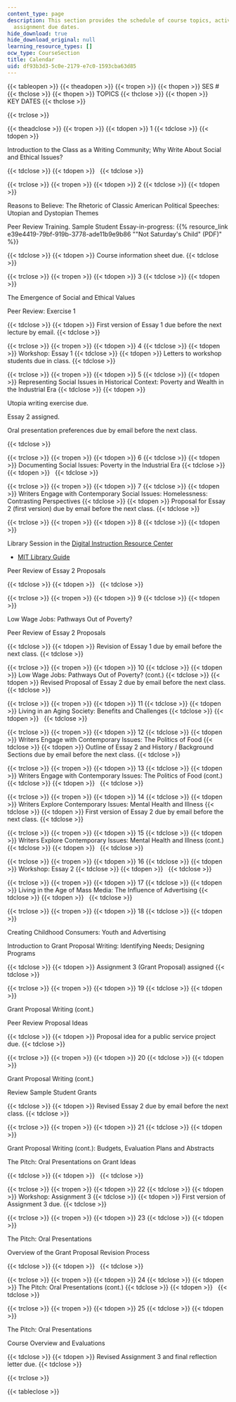 ```yaml
---
content_type: page
description: This section provides the schedule of course topics, activities, and
  assignment due dates.
hide_download: true
hide_download_original: null
learning_resource_types: []
ocw_type: CourseSection
title: Calendar
uid: df93b3d3-5c0e-2179-e7c0-1593cba63d85
---
```


{{< tableopen >}}
{{< theadopen >}}
{{< tropen >}}
{{< thopen >}}
SES #
{{< thclose >}}
{{< thopen >}}
TOPICS
{{< thclose >}}
{{< thopen >}}
KEY DATES
{{< thclose >}}

{{< trclose >}}

{{< theadclose >}}
{{< tropen >}}
{{< tdopen >}}
1
{{< tdclose >}}
{{< tdopen >}}


Introduction to the Class as a Writing Community; Why Write About Social and Ethical Issues?


{{< tdclose >}}
{{< tdopen >}}
 
{{< tdclose >}}

{{< trclose >}}
{{< tropen >}}
{{< tdopen >}}
2
{{< tdclose >}}
{{< tdopen >}}


Reasons to Believe: The Rhetoric of Classic American Political Speeches: Utopian and Dystopian Themes

Peer Review Training. Sample Student Essay-in-progress: {{% resource_link e39e4419-79bf-919b-3778-ade11b9e9b86 "\"Not Saturday's Child\" (PDF)" %}}


{{< tdclose >}}
{{< tdopen >}}
Course information sheet due.
{{< tdclose >}}

{{< trclose >}}
{{< tropen >}}
{{< tdopen >}}
3
{{< tdclose >}}
{{< tdopen >}}


The Emergence of Social and Ethical Values

Peer Review: Exercise 1


{{< tdclose >}}
{{< tdopen >}}
First version of Essay 1 due before the next lecture by email.
{{< tdclose >}}

{{< trclose >}}
{{< tropen >}}
{{< tdopen >}}
4
{{< tdclose >}}
{{< tdopen >}}
Workshop: Essay 1
{{< tdclose >}}
{{< tdopen >}}
Letters to workshop students due in class.
{{< tdclose >}}

{{< trclose >}}
{{< tropen >}}
{{< tdopen >}}
5
{{< tdclose >}}
{{< tdopen >}}
Representing Social Issues in Historical Context: Poverty and Wealth in the Industrial Era
{{< tdclose >}}
{{< tdopen >}}


Utopia writing exercise due.

Essay 2 assigned.

Oral presentation preferences due by email before the next class.


{{< tdclose >}}

{{< trclose >}}
{{< tropen >}}
{{< tdopen >}}
6
{{< tdclose >}}
{{< tdopen >}}
Documenting Social Issues: Poverty in the Industrial Era
{{< tdclose >}}
{{< tdopen >}}
 
{{< tdclose >}}

{{< trclose >}}
{{< tropen >}}
{{< tdopen >}}
7
{{< tdclose >}}
{{< tdopen >}}
Writers Engage with Contemporary Social Issues: Homelessness: Contrasting Perspectives
{{< tdclose >}}
{{< tdopen >}}
Proposal for Essay 2 (first version) due by email before the next class.
{{< tdclose >}}

{{< trclose >}}
{{< tropen >}}
{{< tdopen >}}
8
{{< tdclose >}}
{{< tdopen >}}


Library Session in the [Digital Instruction Resource Center](http://libraries.mit.edu/dirc/)

*   [MIT Library Guide](http://libguides.mit.edu/21w011)

Peer Review of Essay 2 Proposals


{{< tdclose >}}
{{< tdopen >}}
 
{{< tdclose >}}

{{< trclose >}}
{{< tropen >}}
{{< tdopen >}}
9
{{< tdclose >}}
{{< tdopen >}}


Low Wage Jobs: Pathways Out of Poverty?

Peer Review of Essay 2 Proposals


{{< tdclose >}}
{{< tdopen >}}
Revision of Essay 1 due by email before the next class.
{{< tdclose >}}

{{< trclose >}}
{{< tropen >}}
{{< tdopen >}}
10
{{< tdclose >}}
{{< tdopen >}}
Low Wage Jobs: Pathways Out of Poverty? (cont.)
{{< tdclose >}}
{{< tdopen >}}
Revised Proposal of Essay 2 due by email before the next class.
{{< tdclose >}}

{{< trclose >}}
{{< tropen >}}
{{< tdopen >}}
11
{{< tdclose >}}
{{< tdopen >}}
Living in an Aging Society: Benefits and Challenges
{{< tdclose >}}
{{< tdopen >}}
 
{{< tdclose >}}

{{< trclose >}}
{{< tropen >}}
{{< tdopen >}}
12
{{< tdclose >}}
{{< tdopen >}}
Writers Engage with Contemporary Issues: The Politics of Food
{{< tdclose >}}
{{< tdopen >}}
Outline of Essay 2 and History / Background Sections due by email before the next class.
{{< tdclose >}}

{{< trclose >}}
{{< tropen >}}
{{< tdopen >}}
13
{{< tdclose >}}
{{< tdopen >}}
Writers Engage with Contemporary Issues: The Politics of Food (cont.)
{{< tdclose >}}
{{< tdopen >}}
 
{{< tdclose >}}

{{< trclose >}}
{{< tropen >}}
{{< tdopen >}}
14
{{< tdclose >}}
{{< tdopen >}}
Writers Explore Contemporary Issues: Mental Health and Illness
{{< tdclose >}}
{{< tdopen >}}
First version of Essay 2 due by email before the next class.
{{< tdclose >}}

{{< trclose >}}
{{< tropen >}}
{{< tdopen >}}
15
{{< tdclose >}}
{{< tdopen >}}
Writers Explore Contemporary Issues: Mental Health and Illness (cont.)
{{< tdclose >}}
{{< tdopen >}}
 
{{< tdclose >}}

{{< trclose >}}
{{< tropen >}}
{{< tdopen >}}
16
{{< tdclose >}}
{{< tdopen >}}
Workshop: Essay 2
{{< tdclose >}}
{{< tdopen >}}
 
{{< tdclose >}}

{{< trclose >}}
{{< tropen >}}
{{< tdopen >}}
17
{{< tdclose >}}
{{< tdopen >}}
Living in the Age of Mass Media: The Influence of Advertising
{{< tdclose >}}
{{< tdopen >}}
 
{{< tdclose >}}

{{< trclose >}}
{{< tropen >}}
{{< tdopen >}}
18
{{< tdclose >}}
{{< tdopen >}}


Creating Childhood Consumers: Youth and Advertising

Introduction to Grant Proposal Writing: Identifying Needs; Designing Programs


{{< tdclose >}}
{{< tdopen >}}
Assignment 3 (Grant Proposal) assigned
{{< tdclose >}}

{{< trclose >}}
{{< tropen >}}
{{< tdopen >}}
19
{{< tdclose >}}
{{< tdopen >}}


Grant Proposal Writing (cont.)

Peer Review Proposal Ideas


{{< tdclose >}}
{{< tdopen >}}
Proposal idea for a public service project due.
{{< tdclose >}}

{{< trclose >}}
{{< tropen >}}
{{< tdopen >}}
20
{{< tdclose >}}
{{< tdopen >}}


Grant Proposal Writing (cont.)

Review Sample Student Grants


{{< tdclose >}}
{{< tdopen >}}
Revised Essay 2 due by email before the next class.
{{< tdclose >}}

{{< trclose >}}
{{< tropen >}}
{{< tdopen >}}
21
{{< tdclose >}}
{{< tdopen >}}


Grant Proposal Writing (cont.): Budgets, Evaluation Plans and Abstracts

The Pitch: Oral Presentations on Grant Ideas


{{< tdclose >}}
{{< tdopen >}}
 
{{< tdclose >}}

{{< trclose >}}
{{< tropen >}}
{{< tdopen >}}
22
{{< tdclose >}}
{{< tdopen >}}
Workshop: Assignment 3
{{< tdclose >}}
{{< tdopen >}}
First version of Assignment 3 due.
{{< tdclose >}}

{{< trclose >}}
{{< tropen >}}
{{< tdopen >}}
23
{{< tdclose >}}
{{< tdopen >}}


The Pitch: Oral Presentations

Overview of the Grant Proposal Revision Process


{{< tdclose >}}
{{< tdopen >}}
 
{{< tdclose >}}

{{< trclose >}}
{{< tropen >}}
{{< tdopen >}}
24
{{< tdclose >}}
{{< tdopen >}}
The Pitch: Oral Presentations (cont.)
{{< tdclose >}}
{{< tdopen >}}
 
{{< tdclose >}}

{{< trclose >}}
{{< tropen >}}
{{< tdopen >}}
25
{{< tdclose >}}
{{< tdopen >}}


The Pitch: Oral Presentations

Course Overview and Evaluations


{{< tdclose >}}
{{< tdopen >}}
Revised Assignment 3 and final reflection letter due.
{{< tdclose >}}

{{< trclose >}}

{{< tableclose >}}